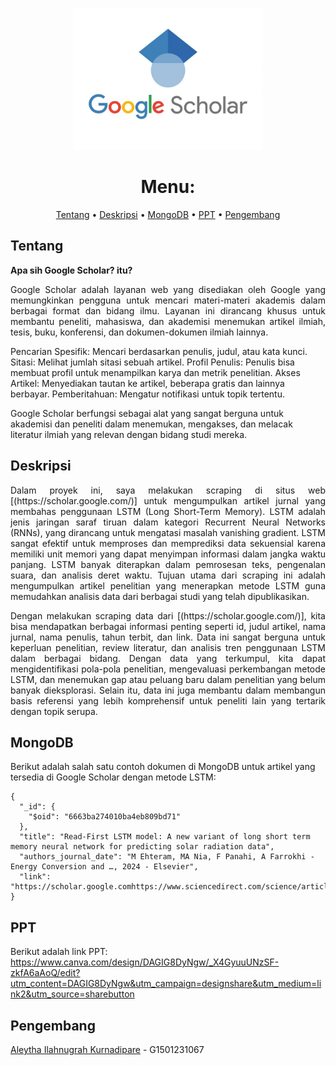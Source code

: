 <p align="center" width="80%">
    <img width="60%" src="https://github.com/aleythailahnugrah/ProjectScraping/blob/main/Logo.jpg">
</p>

<div align="center">

# Menu:

</p>

[Tentang](#Tentang)
•
[Deskripsi](#Deskripsi)
•
[MongoDB](#MongoDB)
•
[PPT](#PPT)
•
[Pengembang](#Pengembang)

</div>

## Tentang  

**Apa sih Google Scholar? itu?**

<p align="justify">
Google Scholar adalah layanan web yang disediakan oleh Google yang memungkinkan pengguna untuk mencari materi-materi akademis dalam berbagai format dan bidang ilmu. Layanan ini dirancang khusus untuk membantu peneliti, mahasiswa, dan akademisi menemukan artikel ilmiah, tesis, buku, konferensi, dan dokumen-dokumen ilmiah lainnya. 

Pencarian Spesifik: Mencari berdasarkan penulis, judul, atau kata kunci.
Sitasi: Melihat jumlah sitasi sebuah artikel.
Profil Penulis: Penulis bisa membuat profil untuk menampilkan karya dan metrik penelitian.
Akses Artikel: Menyediakan tautan ke artikel, beberapa gratis dan lainnya berbayar.
Pemberitahuan: Mengatur notifikasi untuk topik tertentu.

Google Scholar berfungsi sebagai alat yang sangat berguna untuk akademisi dan peneliti dalam menemukan, mengakses, dan melacak literatur ilmiah yang relevan dengan bidang studi mereka.
</p>

## Deskripsi

<p align="justify">
Dalam proyek ini, saya melakukan scraping di situs web [(https://scholar.google.com/)] untuk mengumpulkan artikel jurnal yang membahas penggunaan LSTM (Long Short-Term Memory). LSTM adalah jenis jaringan saraf tiruan dalam kategori Recurrent Neural Networks (RNNs), yang dirancang untuk mengatasi masalah vanishing gradient. LSTM sangat efektif untuk memproses dan memprediksi data sekuensial karena memiliki unit memori yang dapat menyimpan informasi dalam jangka waktu panjang. LSTM banyak diterapkan dalam pemrosesan teks, pengenalan suara, dan analisis deret waktu. Tujuan utama dari scraping ini adalah mengumpulkan artikel penelitian yang menerapkan metode LSTM guna memudahkan analisis data dari berbagai studi yang telah dipublikasikan.
</p>

<p align="justify">
Dengan melakukan scraping data dari [(https://scholar.google.com/)], kita bisa mendapatkan berbagai informasi penting seperti id, judul artikel, nama jurnal, nama penulis, tahun terbit, dan link. Data ini sangat berguna untuk keperluan penelitian, review literatur, dan analisis tren penggunaan LSTM dalam berbagai bidang. Dengan data yang terkumpul, kita dapat mengidentifikasi pola-pola penelitian, mengevaluasi perkembangan metode LSTM, dan menemukan gap atau peluang baru dalam penelitian yang belum banyak dieksplorasi. Selain itu, data ini juga membantu dalam membangun basis referensi yang lebih komprehensif untuk peneliti lain yang tertarik dengan topik serupa.
</p>
</div>

## MongoDB

Berikut adalah salah satu contoh dokumen di MongoDB untuk artikel yang tersedia di Google Scholar dengan metode LSTM:
```mongodb
{
  "_id": {
    "$oid": "6663ba274010ba4eb809bd71"
  },
  "title": "Read-First LSTM model: A new variant of long short term memory neural network for predicting solar radiation data",
  "authors_journal_date": "M Ehteram, MA Nia, F Panahi, A Farrokhi - Energy Conversion and …, 2024 - Elsevier",
  "link": "https://scholar.google.comhttps://www.sciencedirect.com/science/article/pii/S0196890424002085"
}
```

## PPT
Berikut adalah link PPT:
https://www.canva.com/design/DAGIG8DyNgw/_X4GyuuUNzSF-zkfA6aAoQ/edit?utm_content=DAGIG8DyNgw&utm_campaign=designshare&utm_medium=link2&utm_source=sharebutton 
## Pengembang
[Aleytha Ilahnugrah Kurnadipare]((https://github.com/aleythailahnugrah)) - G1501231067
